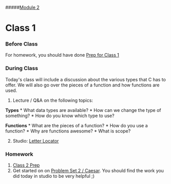 #####[Module 2](../../)

# Class 1

### Before Class
For homework, you should have done [Prep for Class 1](../class1-prep)

### During Class
Today's class will include a discussion about the various types that C has to offer. We will also go over the pieces of a function and how functions are used.

1. Lecture / Q&A on the following topics:

  **Types**
	* What data types are available?
	* How can we change the type of something?
	* How do you know which type to use?
	
  **Functions**
	* What are the pieces of a function?
	* How do you use a function?
	* Why are functions awesome?
	* What is scope?

2. Studio: [Letter Locator](../studios/letter-locator)

### Homework
1. [Class 2 Prep](../class2-prep) 
2. Get started on on [Problem Set 2 / Caesar](../problem-set/). You should find the work you did today in studio to be very helpful ;)

